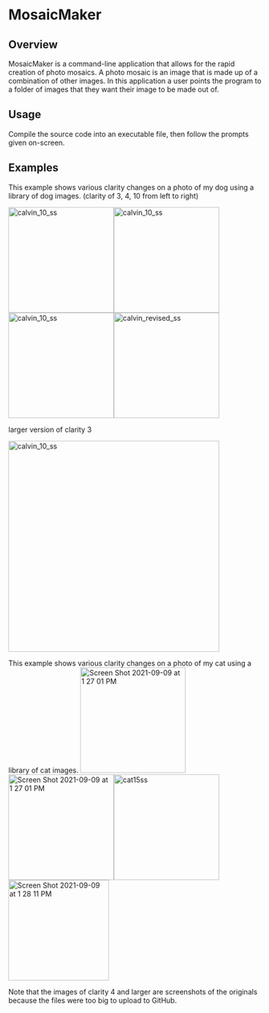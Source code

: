 # MosaicMaker

## Overview
MosaicMaker is a command-line application that allows for the rapid creation of photo mosaics. A photo mosaic is an image that is made up of a combination of other images. In this application a user points the program to a folder of images that they want their image to be made out of.

## Usage
Compile the source code into an executable file, then follow the prompts given on-screen. 

## Examples

This example shows various clarity changes on a photo of my dog using a library of dog images. (clarity of 3, 4, 10 from left to right)

<img width="210" alt="calvin_10_ss" src="https://user-images.githubusercontent.com/68883649/130676978-c9d60473-69b8-4462-bfe9-42329c0c19a7.jpeg"><img width="210" alt="calvin_10_ss" src="https://user-images.githubusercontent.com/68883649/130677009-6772ad88-df3a-474c-b659-461527a5ed07.jpg"><img width="210" alt="calvin_10_ss" src="https://user-images.githubusercontent.com/68883649/130677222-34fb5e68-701f-4767-b3cb-3b259c8b2794.png"><img width="210" alt="calvin_revised_ss" src="https://user-images.githubusercontent.com/68883649/130677230-0001584b-911d-4021-b197-10a61c1efc65.png">

larger version of clarity 3

<img width="420" alt="calvin_10_ss" src="https://user-images.githubusercontent.com/68883649/130677009-6772ad88-df3a-474c-b659-461527a5ed07.jpg">


This example shows various clarity changes on a photo of my cat using a library of cat images.
<img width="210" alt="Screen Shot 2021-09-09 at 1 27 01 PM" src="https://user-images.githubusercontent.com/68883649/132757732-3d54f78b-ce96-434c-a672-d895c5865ee6.jpeg"><img width="210" alt="Screen Shot 2021-09-09 at 1 27 01 PM" src="https://user-images.githubusercontent.com/68883649/132757778-56e70359-0a1a-4e43-9fb6-e813a44647f5.png"><img width="210" alt="cat15ss" src="https://user-images.githubusercontent.com/68883649/132757784-81feac44-dee5-4037-ac8b-647cb57ab6ae.png">
<img width="200" alt="Screen Shot 2021-09-09 at 1 28 11 PM" src="https://user-images.githubusercontent.com/68883649/132757937-5ec81f33-d396-40ae-8e99-56d2b4ac4b61.png">


Note that the images of clarity 4 and larger are screenshots of the originals because the files were too big to upload to GitHub.
